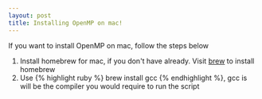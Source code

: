 ```yaml
---
layout: post
title: Installing OpenMP on mac!
---
```

If you want to install OpenMP on mac, follow the steps below
1. Install homebrew for mac, if you don't have already. Visit [brew]({https://brew.sh/}) to install homebrew
2. Use {% highlight ruby %} brew install gcc {% endhighlight %}, gcc is will be the compiler you would require to run the script


